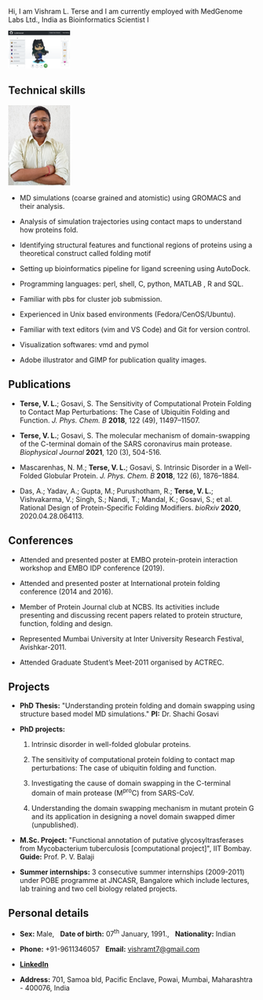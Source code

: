 Hi, I am Vishram L. Terse and I am currently employed with MedGenome Labs Ltd., India as Bioinformatics Scientist I

<a href="https://raw.githubusercontent.com/vishramt7/Resume/main/image/create-octocat.png"><img src="https://raw.githubusercontent.com/vishramt7/Resume/main/image/create-octocat.png" width=25% height=25%/></a>

## Technical skills

<a href="https://raw.githubusercontent.com/vishramt7/Resume/main/image/scaled.jpg"><img src="https://raw.githubusercontent.com/vishramt7/Resume/main/image/scaled.jpg" width=25% height=25%/></a>

- MD simulations (coarse grained and atomistic) using GROMACS and their analysis.

- Analysis of simulation trajectories using contact maps to understand how proteins fold.

- Identifying structural features and functional regions of proteins using a theoretical construct called folding motif

- Setting up bioinformatics pipeline for ligand screening using AutoDock.

- Programming languages: perl, shell, C, python, MATLAB , R and SQL.

- Familiar with pbs for cluster job submission.

- Experienced in Unix based environments (Fedora/CenOS/Ubuntu).

- Familiar with text editors (vim and VS Code) and Git for version control.

- Visualization softwares: vmd and pymol

- Adobe illustrator and GIMP for publication quality images.


## Publications

- **Terse, V. L.**; Gosavi, S. The Sensitivity of Computational Protein Folding to Contact Map Perturbations: The Case of Ubiquitin Folding and Function. *J. Phys. Chem. B*  **2018**, 122 (49), 11497–11507.

- **Terse, V. L.**; Gosavi, S. The molecular mechanism of domain-swapping of the C-terminal domain of the SARS coronavirus main protease. *Biophysical Journal*  **2021**, 120 (3), 504-516.

- Mascarenhas, N. M.; **Terse, V. L.**; Gosavi, S. Intrinsic Disorder in a Well-Folded Globular Protein. *J. Phys. Chem. B*  **2018**, 122 (6), 1876–1884.

- Das, A.; Yadav, A.; Gupta, M.; Purushotham, R.; **Terse, V. L.**; Vishvakarma, V.; Singh, S.; Nandi, T.; Mandal, K.; Gosavi, S.; et al. Rational Design of Protein-Specific Folding Modifiers. *bioRxiv*  **2020**, 2020.04.28.064113.


## Conferences

- Attended and presented poster at EMBO protein-protein interaction workshop and EMBO IDP conference (2019).

- Attended and presented poster at International protein folding conference (2014 and 2016).
 
- Member of Protein Journal club at NCBS. Its activities include presenting and discussing recent papers related to protein structure, function, folding and design.

- Represented Mumbai University at Inter University Research Festival, Avishkar-2011.
 
- Attended Graduate Student’s Meet-2011 organised by ACTREC.
  

## Projects

- **PhD Thesis:** "Understanding protein folding and domain swapping using structure based model MD simulations." **PI:** Dr. Shachi Gosavi

- **PhD projects:** 
  1. Intrinsic disorder in well-folded globular proteins.
  
  2. The sensitivity of computational protein folding to contact map perturbations: The case of ubiquitin folding and function.
  
  3. Investigating the cause of domain swapping in the C-terminal domain of main protease (M<sup>pro</sup>C) from SARS-CoV.
  
  4. Understanding the domain swapping mechanism in mutant protein G and its application in designing a novel domain swapped dimer (unpublished).

- **M.Sc. Project:** "Functional annotation of putative glycosyltrasferases from Mycobacterium tuberculosis [computational project]", IIT Bombay. **Guide:** Prof. P. V. Balaji

- **Summer internships:** 3 consecutive summer internships (2009-2011) under POBE programme at JNCASR, Bangalore which include lectures, lab training and two cell biology related projects.


## Personal details

- **Sex:** Male, &nbsp; **Date of birth:** 07<sup>th</sup> January, 1991., &nbsp; **Nationality:** Indian 

- **Phone:** +91-9611346057 &nbsp; **Email:** vishramt7@gmail.com

- **[LinkedIn](https://www.linkedin.com/in/vishram-terse-a7b83a3b/)**

- **Address:** 701, Samoa bld, Pacific Enclave, Powai, Mumbai, Maharashtra - 400076, India 
